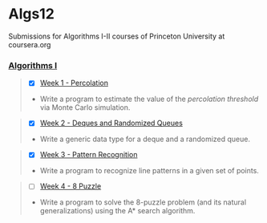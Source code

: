 # Algs12
Submissions for Algorithms I-II courses of Princeton University at coursera.org

### [Algorithms I](https://www.coursera.org/learn/algorithms-part1)
>- [X] [Week 1 - Percolation](http://coursera.cs.princeton.edu/algs4/assignments/percolation.html)
>- Write a program to estimate the value of the *percolation threshold* via Monte Carlo simulation.

>- [X] [Week 2 - Deques and Randomized Queues](http://coursera.cs.princeton.edu/algs4/assignments/queues.html)
>- Write a generic data type for a deque and a randomized queue.

>- [X] [Week 3 - Pattern Recognition](http://coursera.cs.princeton.edu/algs4/assignments/collinear.html)
>- Write a program to recognize line patterns in a given set of points.

>- [ ] [Week 4 - 8 Puzzle](http://coursera.cs.princeton.edu/algs4/assignments/8puzzle.html)
>- Write a program to solve the 8-puzzle problem (and its natural generalizations) using the A* search algorithm.
